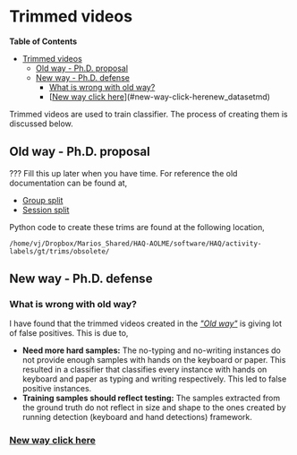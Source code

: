 # Trimmed videos
<!-- markdown-toc start - Don't edit this section. Run M-x markdown-toc-refresh-toc -->
**Table of Contents**

- [Trimmed videos](#trimmed-videos)
    - [Old way - Ph.D. proposal](#old-way---phd-proposal)
    - [New way - Ph.D. defense](#new-way---phd-defense)
        - [What is wrong with old way?](#what-is-wrong-with-old-way)
        - [[New way click here](./new_dataset.md)](#new-way-click-herenew_datasetmd)

<!-- markdown-toc end -->

Trimmed videos are used to train classifier. The process of creating
them is discussed below.

## Old way - Ph.D. proposal
??? Fill this up later when you have time. For reference the old
documentation can be found at,
- [Group split](./old_way/group_split_old.md)
- [Session split](./old_way/session_split_old.md)

Python code to create these trims are found at the following location,

```
/home/vj/Dropbox/Marios_Shared/HAQ-AOLME/software/HAQ/activity-labels/gt/trims/obsolete/
```

## New way - Ph.D. defense
### What is wrong with old way?
I have found that the trimmed videos created in the [*"Old way"*](#old-way---phd-proposal)
is giving lot of false positives. This is due to,

- **Need more hard samples:** The no-typing and no-writing instances do not provide enough samples
   with hands on the keyboard or paper. This resulted in a classifier
   that classifies every instance with hands on keyboard and paper as
   typing and writing respectively. This led to false positive instances.
- **Training samples should reflect testing:** The samples extracted from the ground truth do not
   reflect in size and shape to the ones created by running detection (keyboard and
   hand detections) framework.
   
### [New way click here](./new_dataset.md)
